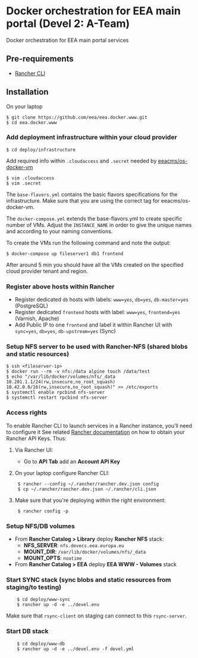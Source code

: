 # Docker orchestration for EEA main portal (Devel 2: A-Team)

Docker orchestration for EEA main portal services

## Pre-requirements

* [Rancher CLI](https://docs.rancher.com/rancher/v1.2/en/cli/)

## Installation

On your laptop

    $ git clone https://github.com/eea/eea.docker.www.git
    $ cd eea.docker.www

### Add deployment infrastructure within your cloud provider

    $ cd deploy/infrastructure

Add required info within `.cloudaccess` and `.secret` needed by [eeacms/os-docker-vm](https://github.com/eea/eea.docker.openstack.host#usage)

    $ vim .cloudaccess
    $ vim .secret


The `base-flavors.yml` contains the basic flavors specifications for the infrastructure. Make sure that you are using the correct tag for eeacms/os-docker-vm.

The `docker-compose.yml` extends the base-flavors.yml to create specific number of VMs. Adjust the `INSTANCE_NAME` in order to give the unique names and according to your naming conventions.

To create the VMs run the following command and note the output:

    $ docker-compose up fileserver1 db1 frontend

After around 5 min you should have all the VMs created on the specified cloud provider tenant and region.

### Register above hosts within Rancher

* Register dedicated `db` hosts with labels: `www=yes`, `db=yes`, `db-master=yes` (PostgreSQL)
* Register dedicated `frontend` hosts with label: `www=yes`, `frontend=yes` (Varnish, Apache)
* Add Public IP to one `frontend` and label it within Rancher UI with `sync=yes`, `db=yes`, `db-upstream=yes` (Sync)

### Setup NFS server to be used with Rancher-NFS (shared blobs and static resources)

    $ ssh <fileserver-ip>
    $ docker run --rm -v nfs:/data alpine touch /data/test
    $ echo "/var/lib/docker/volumes/nfs/_data 10.201.1.1/24(rw,insecure,no_root_squash) 10.42.0.0/16(rw,insecure,no_root_squash)" >> /etc/exports
    $ systemctl enable rpcbind nfs-server
    $ systemctl restart rpcbind nfs-server

### Access rights
   
To enable Rancher CLI to launch services in a Rancher instance, you’ll need to configure it
See related [Rancher documentation](http://docs.rancher.com/rancher/v1.3/en/api/v2-beta/access-control/)
on how to obtain your Rancher API Keys. Thus:

1. Via Rancher UI:

    * Go to **API Tab** add an **Account API Key**

2. On your laptop configure Rancher CLI:

        $ rancher --config ~/.rancher/rancher.dev.json config
        $ cp ~/.rancher/rancher.dev.json ~/.rancher/cli.json

3. Make sure that you're deploying within the right environment:

        $ rancher config -p

### Setup NFS/DB volumes

* From **Rancher Catalog > Library** deploy **Rancher NFS** stack:
  * **NFS_SERVER**: `nfs.devecs.eea.europa.eu`
  * **MOUNT_DIR**: `/var/lib/docker/volumes/nfs/_data`
  * **MOUNT_OPTS**: `noatime`
* From **Rancher Catalog > EEA** deploy **EEA WWW - Volumes** stack

### Start SYNC stack (sync blobs and static resources from staging/to testing)

        $ cd deploy/www-sync
        $ rancher up -d -e ../devel.env

Make sure that `rsync-client` on staging can connect to this `rsync-server`.

### Start DB stack

        $ cd deploy/www-db
        $ rancher up -d -e ../devel.env -f devel.yml
